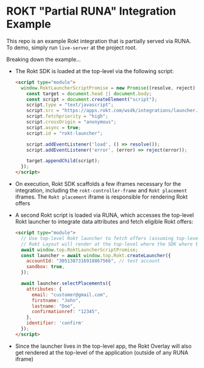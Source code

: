 # ROKT "Partial RUNA" Integration Example

This repo is an example Rokt integration that is partially served via RUNA. To demo, simply run `live-server` at the project root.

Breaking down the example...
- The Rokt SDK is loaded at the top-level via the following script:

  ```html
  <script type="module">
    window.RoktLauncherScriptPromise = new Promise((resolve, reject) => {
      const target = document.head || document.body;
      const script = document.createElement("script");
      script.type = "text/javascript";
      script.src = "https://apps.rokt.com/wsdk/integrations/launcher.js";
      script.fetchpriority = "high";
      script.crossOrigin = "anonymous";
      script.async = true;
      script.id = "rokt-launcher";
  
      script.addEventListener('load', () => resolve());
      script.addEventListener('error', (error) => reject(error));
  
      target.appendChild(script);
    });
  </script>
  ```
- On execution, Rokt SDK scaffolds a few iframes necessary for the integration, including the `rokt-controller-frame` and `Rokt placement` iframes. The `Rokt placement` iframe is responsible for rendering Rokt offers 
- A second Rokt script is loaded via RUNA, which accesses the top-level Rokt launcher to integrate data attributes and fetch eligible Rokt offers:
  ```html
  <script type="module">
    // Use top-level Rokt launcher to fetch offers (assuming top-level app and iframes share same-domain)
    // Rokt Layout will render at the top-level where the SDK where the rokt-contorller-frame exists
    await window.top.RoktLauncherScriptPromise;
    const launcher = await window.top.Rokt.createLauncher({
      accountId: "3051387316918867566", // test account
      sandbox: true,
    });

    await launcher.selectPlacements({
      attributes: {
        email: "customer@gmail.com",
        firstname: "John",
        lastname: "Doe",
        confirmationref: "12345",
      },
      identifier: 'confirm'
    });
  </script>
  ```
- Since the launcher lives in the top-level app, the Rokt Overlay will also get rendered at the top-level of the application (outside of any RUNA iframe)
